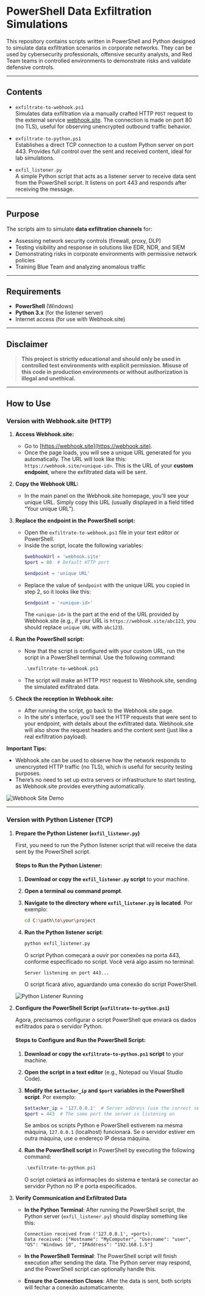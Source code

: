 # PowerShell Data Exfiltration Simulations

This repository contains scripts written in PowerShell and Python designed to simulate data exfiltration scenarios in corporate networks. They can be used by cybersecurity professionals, offensive security analysts, and Red Team teams in controlled environments to demonstrate risks and validate defensive controls.

---

## Contents

- `exfiltrate-to-webhook.ps1`  
  Simulates data exfiltration via a manually crafted HTTP `POST` request to the external service [webhook.site](https://webhook.site). The connection is made on port 80 (no TLS), useful for observing unencrypted outbound traffic behavior.

- `exfiltrate-to-python.ps1`  
  Establishes a direct TCP connection to a custom Python server on port 443. Provides full control over the sent and received content, ideal for lab simulations.

- `exfil_listener.py`  
  A simple Python script that acts as a listener server to receive data sent from the PowerShell script. It listens on port 443 and responds after receiving the message.

---

## Purpose

The scripts aim to simulate **data exfiltration channels** for:

- Assessing network security controls (firewall, proxy, DLP)
- Testing visibility and response in solutions like EDR, NDR, and SIEM
- Demonstrating risks in corporate environments with permissive network policies
- Training Blue Team and analyzing anomalous traffic

---

## Requirements

- **PowerShell** (Windows)
- **Python 3.x** (for the listener server)
- Internet access (for use with Webhook.site)

---

## Disclaimer

> **This project is strictly educational and should only be used in controlled test environments with explicit permission. Misuse of this code in production environments or without authorization is illegal and unethical.**

---

## How to Use

### Version with Webhook.site (HTTP)

1. **Access Webhook.site:**
   - Go to [https://webhook.site](https://webhook.site).
   - Once the page loads, you will see a unique URL generated for you automatically. The URL will look like this: `https://webhook.site/<unique-id>`. This is the URL of your **custom endpoint**, where the exfiltrated data will be sent.

2. **Copy the Webhook URL:**
   - In the main panel on the Webhook.site homepage, you'll see your unique URL. Simply copy this URL (usually displayed in a field titled “Your unique URL”).

3. **Replace the endpoint in the PowerShell script:**
   - Open the `exfiltrate-to-webhook.ps1` file in your text editor or PowerShell.
   - Inside the script, locate the following variables:
     ```powershell
     $webhookUrl = 'webhook.site'
     $port = 80  # Default HTTP port

     $endpoint = 'unique URL'
     ```
   - Replace the value of `$endpoint` with the unique URL you copied in step 2, so it looks like this:
     ```powershell
     $endpoint = '<unique-id>'
     ```
     The `<unique-id>` is the part at the end of the URL provided by Webhook.site (e.g., if your URL is `https://webhook.site/abc123`, you should replace `unique URL` with `abc123`).

4. **Run the PowerShell script:**
   - Now that the script is configured with your custom URL, run the script in a PowerShell terminal. Use the following command:
     ```powershell
     .\exfiltrate-to-webhook.ps1
     ```
   - The script will make an HTTP `POST` request to Webhook.site, sending the simulated exfiltrated data.

5. **Check the reception in Webhook.site:**
   - After running the script, go back to the Webhook.site page.
   - In the site's interface, you'll see the HTTP requests that were sent to your endpoint, with details about the exfiltrated data. Webhook.site will also show the request headers and the content sent (just like a real exfiltration payload).

**Important Tips:**
- Webhook.site can be used to observe how the network responds to unencrypted HTTP traffic (no TLS), which is useful for security testing purposes.
- There’s no need to set up extra servers or infrastructure to start testing, as Webhook.site provides everything automatically.

![Webhook Site Demo](assets/webhook.gif)

---

### Version with Python Listener (TCP)

1. **Prepare the Python Listener (`exfil_listener.py`)**

   First, you need to run the Python listener script that will receive the data sent by the PowerShell script.

   #### Steps to Run the Python Listener:
   
   1. **Download or copy the `exfil_listener.py` script** to your machine.
   
   2. **Open a terminal ou command prompt**.
   
   3. **Navigate to the directory where `exfil_listener.py` is located**. Por exemplo:
   
      ```bash
      cd C:\path\to\your\project
      ```

   4. **Run the Python listener script**:

      ```bash
      python exfil_listener.py
      ```

      O script Python começará a ouvir por conexões na porta 443, conforme especificado no script. Você verá algo assim no terminal:

      ```
      Server listening on port 443...
      ```

      O script ficará ativo, aguardando uma conexão do script PowerShell.

   ![Python Listener Running](assets/python_server.gif)

2. **Configure the PowerShell Script (`exfiltrate-to-python.ps1`)**

   Agora, precisamos configurar o script PowerShell que enviará os dados exfiltrados para o servidor Python.

   #### Steps to Configure and Run the PowerShell Script:
   
   1. **Download or copy the `exfiltrate-to-python.ps1` script** to your machine.
   
   2. **Open the script in a text editor** (e.g., Notepad ou Visual Studio Code).
   
   3. **Modify the `$attacker_ip` and `$port` variables in the PowerShell script**. Por exemplo:
   
      ```powershell
      $attacker_ip = '127.0.0.1'  # Server address (use the correct server IP)
      $port = 443  # The same port the server is listening on
      ```
   
      Se ambos os scripts Python e PowerShell estiverem na mesma máquina, `127.0.0.1` (localhost) funcionará. Se o servidor estiver em outra máquina, use o endereço IP dessa máquina.
   
   4. **Run the PowerShell script** in PowerShell by executing the following command:

      ```powershell
      .\exfiltrate-to-python.ps1
      ```

      O script coletará as informações do sistema e tentará se conectar ao servidor Python no IP e porta especificados.

3. **Verify Communication and Exfiltrated Data**

   - **In the Python Terminal**: After running the PowerShell script, the Python server (`exfil_listener.py`) should display something like this:

     ```
     Connection received from ('127.0.0.1', <port>).
     Data received: {"Hostname": "MyComputer", "Username": "user", "OS": "Windows 10", "IPAddress": "192.168.1.5"}
     ```
     
   - **In the PowerShell Terminal**: The PowerShell script will finish execution after sending the data. The Python server may respond, and the PowerShell script can optionally handle this.

   - **Ensure the Connection Closes**: After the data is sent, both scripts will fechar a conexão automaticamente.
